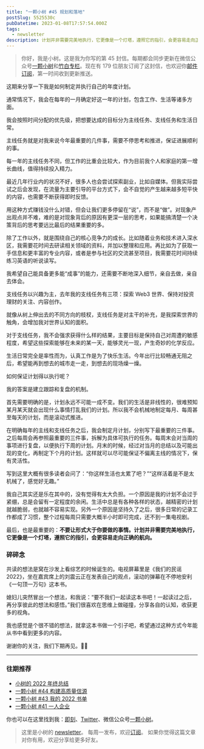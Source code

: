 ```yaml
---
title: "一颗小树 #45 规划和落地"
postSlug: 5525530c
pubDatetime: 2023-01-08T17:57:54.000Z
tags:
  - newsletter
description: 计划并非需要完美地执行，它更像是一个灯塔，遵照它的指引，会更容易走向正确的航向。
---
```


> 你好，我是小树。这是我为你写的第 45 封信。每期都会同步更新在微信公众号[一颗小树](https://weixin.sogou.com/weixin?query=a_warm_tree)和[竹白专栏](https://xiaoshu.zhubai.love)。现在有 179 位朋友订阅了这封信，也欢迎你[邮件订阅](https://xiaoshu.zhubai.love)，第一时间收到更新推送。

这期来分享一下我是如何制定并执行自己的年度计划。

通常情况下，我会在每年的一月确定好这一年的计划，包含工作、生活等诸多方面。

我会按照时间分配的优先级，把想要达成的目标分为主线任务、支线任务和生活日常。

主线任务就是对我来说今年最重要的几件事，需要不停思考和推进，保证进展顺利的事。

每一年的主线任务不同，但工作的比重会比较大，作为目前我个人和家庭的第一增长曲线，值得持续投入精力。

最近几年行业内的状况不好，很多人也会尝试探索副业，比如自媒体。但我实际尝试之后会发现，在流量为主要引导的平台方式下，会不自觉的产生越来越多短平快的内容，也需要不断获得即时反馈。

用这种方式赚钱没什么对错，但会让我们更多停留在“说”，而不是“做”。对现象产出观点并不难，难的是对现象背后的原因有更深一层的思考，如果能搞清楚一个决策背后的思考要远比最后的结果重要的多。

除了工作以外，就是围绕自己的核心竞争力的成长。比如随着业务和技术进入深水区，我需要花时间去研读相关领域的资料，并加以整理和应用。再比如为了获取一手信息和更丰富的专业内容，或者是参与社区的交流甚至项目，我需要花时间持续练习英语的听说读写。

我希望自己能具备更多能“成事”的能力，还需要不断地深入细节，亲自去做，亲自去体会。

支线任务以兴趣为主，去年我的支线任务有三项：探索 Web3 世界、保持对投资理财的关注、内容创作。

就像从树上伸出去的不同方向的枝杈，支线任务是对主干的补充，是我探索世界的触角，会增加我对世界认知的面积。

对于支线任务，我不会强求获得什么样的结果，主要目标是保持自己对周遭的敏感程度，希望这些探索能够在未来的某一天，能够灵光一现，产生奇妙的化学反应。

生活日常完全是率性而为，认真工作是为了快乐生活。今年出行比较畅通无阻之后，希望能再到想去的城市走一走，到想去的现场燥一燥。

如何保证计划得以执行呢？

我的答案是建立跟踪和复盘的机制。

首先需要明确的是，计划永远不可能一成不变。我们的生活是非线性的，很难预知某月某天就会出现什么事情打乱我们的计划。所以我不会机械地制定每月、每周甚至每天的计划，而是滚动式推进。

在明确每年的主线和支线任务之后，我会制定月计划，分别写下最重要的三件事。之后每周会再参照最重要的三件事，拆解为具体可执行的任务。每周末会对当周的事项进行复盘，以便执行下周的计划。月末的时候，经过对当月的总结以及可能出现的变化，再制定下个月的计划。这样就可以尽可能保证不偏离主线的情况下，保有灵活性。

写到这里大概有很多读者会问了：“你这样生活也太累了吧？”“这样活着是不是太机械了，感觉好无趣。”

我自己其实还是乐在其中的，没有觉得有太大负担。一个原因是我的计划不会过于紧绷，总是会留有一定程度的余闲。生活中总是有各种各样的状态，越精密的计划就越脆弱，也就越不容易实现。另外一个原因是坚持久了之后，很多日常的记录工作都成了习惯，整个过程每周只需要大概半小时即可完成，还不到一集电视剧。

最后，也是最重要的：**不要让形式大于你要做的事情。计划并非需要完美地执行，它更像是一个灯塔，遵照它的指引，会更容易走向正确的航向。**

### 碎碎念

共读的想法是窝在沙发上看综艺的时候诞生的。电视屏幕里是《我们的民谣 2022》，坐在嘉宾席上的刘震云正在发表自己的观点，滚动的弹幕在不停地安利《一句顶一万句》这本书。

媳妇儿突然冒出一个想法，和我说：“要不我们一起读这本书吧！一起读过之后，再分享彼此的想法和感悟。”我们很喜欢在思维上做碰撞，分享各自的认知，收获更多的视角。

我也感觉是个很不错的想法，就拿这本书做一个引子吧，希望通过这种方式今年能从书中看到更多的内容。

谢谢你的关注，我们下期再见。👋🏻

---

### 往期推荐

- [小树的 2022 年终总结](https://mp.weixin.qq.com/s/7XsY5S28uc345B-cwbMJ7A)
- [一颗小树 #44 构建高质量信源](https://mp.weixin.qq.com/s/aM7QV4U4xncAl6MghUt7cA)
- [一颗小树 #43 我的 2022 书单](https://mp.weixin.qq.com/s/YEnjrjHfJ0M3_9h__Kb2Lg)
- [一颗小树 #41 一人企业](https://mp.weixin.qq.com/s/Pl3M8W3SSGjPTCA7tIx8wg)

你也可以在这里找到我：[即刻](https://okjk.co/3Vsn5T)、[Twitter](https://twitter.com/yeshu_in_future)、微信公众号[一颗小树](https://weixin.sogou.com/weixin?query=a_warm_tree)。

> 这里是小树的 [newsletter](https://xiaoshu.zhubai.love)。 每周一发布，欢迎[订阅](https://xiaoshu.zhubai.love)。
> 如果你觉得这篇文章对你有用，欢迎分享给更多好友。
